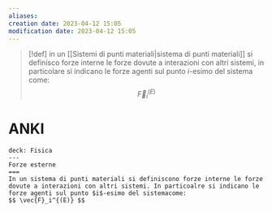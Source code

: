```yaml
---
aliases: 
creation date: 2023-04-12 15:05
modification date: 2023-04-12 15:05
---
```


>[!def]
>in un [[Sistemi di punti materiali|sistema di punti materiali]] si definisco forze interne le forze dovute a interazioni con altri sistemi, in particolare si indicano le forze agenti sul punto $i$-esimo del sistema come:
> $$ \vec{F}_{i}^{(E)} $$

# ANKI

```anki
deck: Fisica
---
Forze esterne
===
In un sistema di punti materiali si definiscono forze interne le forze dovute a interazioni con altri sistemi. In particoalre si indicano le forze agenti sul punto $i$-esimo del sistemacome:
$$ \vec{F}_i^{(E)} $$
```

